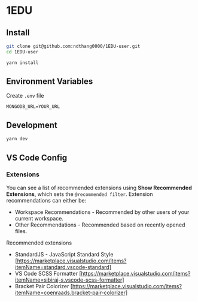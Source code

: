 # 1EDU

## Install

```bash
git clone git@github.com:ndthang0000/1EDU-user.git
cd 1EDU-user

yarn install
```

## Environment Variables

Create `.env` file

```
MONGODB_URL=YOUR_URL
```

## Development

```bash
yarn dev
```

## VS Code Config

### Extensions

You can see a list of recommended extensions using **Show Recommended Extensions**, which sets the `@recommended filter`. Extension recommendations can either be:

- Workspace Recommendations - Recommended by other users of your current workspace.
- Other Recommendations - Recommended based on recently opened files.

Recommended extensions

- StandardJS - JavaScript Standard Style [https://marketplace.visualstudio.com/items?itemName=standard.vscode-standard]
- VS Code SCSS Formatter [https://marketplace.visualstudio.com/items?itemName=sibiraj-s.vscode-scss-formatter]
- Bracket Pair Colorizer [https://marketplace.visualstudio.com/items?itemName=coenraads.bracket-pair-colorizer]
